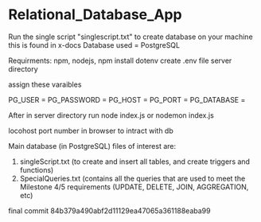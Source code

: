 ﻿# Relational_Database_App

Run the single script "singlescript.txt" to create database on your machine this is found in x-docs
Database used = PostgreSQL

Requirments: npm, nodejs,
npm install dotenv
create .env file server directory

assign these varaibles

PG_USER = 
PG_PASSWORD = 
PG_HOST = 
PG_PORT = 
PG_DATABASE = 

After in server directory run node index.js or nodemon index.js

locohost port number in browser to intract with db

Main database (in PostgreSQL) files of interest are:
 1) singleScript.txt (to create and insert all tables, and create triggers and functions)
 2) SpecialQueries.txt (contains all the queries that are used to meet the Milestone 4/5 requirements (UPDATE, DELETE, JOIN, AGGREGATION, etc)

final commit 84b379a490abf2d11129ea47065a361188eaba99
